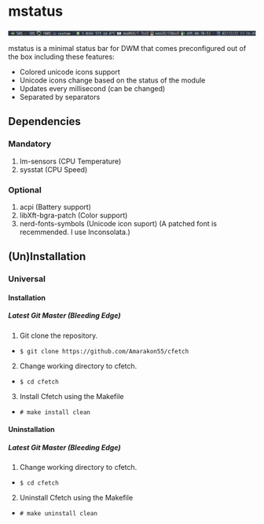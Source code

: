 # mstatus
<img src="example.png">

mstatus is a minimal status bar for DWM that comes preconfigured out of the box including these features:
* Colored unicode icons support
* Unicode icons change based on the status of the module
* Updates every millisecond (can be changed)
* Separated by separators

## Dependencies
### Mandatory
1. lm-sensors (CPU Temperature)
1. sysstat (CPU Speed)
### Optional
1. acpi (Battery support)
1. libXft-bgra-patch (Color support)
1. nerd-fonts-symbols (Unicode icon suport) (A patched font is recemmended. I use Inconsolata.)

## (Un)Installation
### Universal
#### Installation
##### Latest Git Master (Bleeding Edge)
1. Git clone the repository.
* `$ git clone https://github.com/Amarakon55/cfetch`
2. Change working directory to cfetch.
* `$ cd cfetch`
3. Install Cfetch using the Makefile
* `# make install clean`
#### Uninstallation
##### Latest Git Master (Bleeding Edge)
1. Change working directory to cfetch.
* `$ cd cfetch`
2. Uninstall Cfetch using the Makefile
* `# make uninstall clean`
